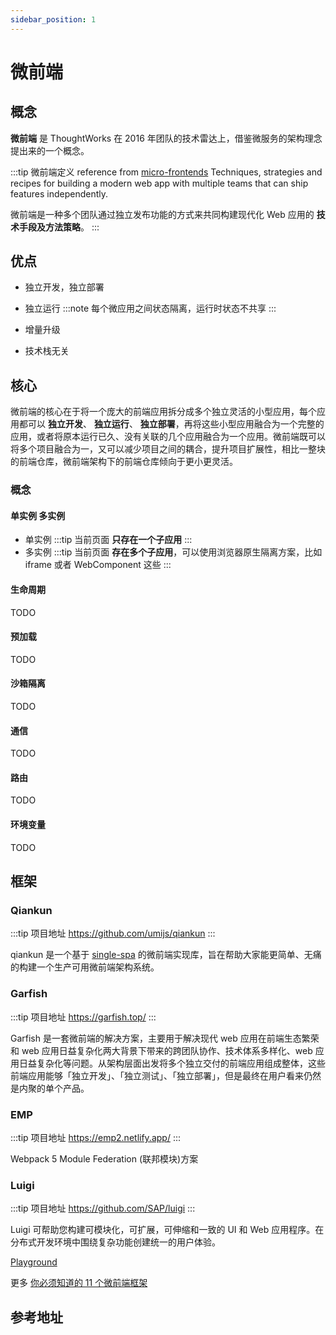 ```yaml
---
sidebar_position: 1
---
```


# 微前端

## 概念

**微前端** 是 ThoughtWorks 在 2016 年团队的技术雷达上，借鉴微服务的架构理念提出来的一个概念。

:::tip 微前端定义 reference from [micro-frontends](https://micro-frontends.org/)
Techniques, strategies and recipes for building a modern web app with multiple teams that can ship features independently.

微前端是一种多个团队通过独立发布功能的方式来共同构建现代化 Web 应用的 **技术手段及方法策略**。
:::

## 优点

-   独立开发，独立部署
-   独立运行
    :::note
    每个微应用之间状态隔离，运行时状态不共享
    :::

-   增量升级
-   技术栈无关

## 核心

微前端的核心在于将一个庞大的前端应用拆分成多个独立灵活的小型应用，每个应用都可以 **独立开发**、 **独立运行**、 **独立部署**，再将这些小型应用融合为一个完整的应用，或者将原本运行已久、没有关联的几个应用融合为一个应用。微前端既可以将多个项目融合为一，又可以减少项目之间的耦合，提升项目扩展性，相比一整块的前端仓库，微前端架构下的前端仓库倾向于更小更灵活。

### 概念

#### 单实例 多实例

-   单实例
    :::tip
    当前页面 **只存在一个子应用**
    :::
-   多实例
    :::tip
    当前页面 **存在多个子应用**，可以使用浏览器原生隔离方案，比如 iframe 或者 WebComponent 这些
    :::

#### 生命周期

TODO

#### 预加载

TODO

#### 沙箱隔离

TODO

#### 通信

TODO

#### 路由

TODO

#### 环境变量

TODO

## 框架

### Qiankun

:::tip 项目地址
https://github.com/umijs/qiankun
:::

qiankun 是一个基于 [single-spa](https://github.com/single-spa/single-spa) 的微前端实现库，旨在帮助大家能更简单、无痛的构建一个生产可用微前端架构系统。

### Garfish

:::tip 项目地址
https://garfish.top/
:::

Garfish 是一套微前端的解决方案，主要用于解决现代 web 应用在前端生态繁荣和 web 应用日益复杂化两大背景下带来的跨团队协作、技术体系多样化、web 应用日益复杂化等问题。从架构层面出发将多个独立交付的前端应用组成整体，这些前端应用能够「独立开发」、「独立测试」、「独立部署」，但是最终在用户看来仍然是内聚的单个产品。

### EMP

:::tip 项目地址
https://emp2.netlify.app/
:::

Webpack 5 Module Federation (联邦模块)方案

### Luigi

:::tip 项目地址
https://github.com/SAP/luigi
:::

Luigi 可帮助您构建可模块化，可扩展，可伸缩和一致的 UI 和 Web 应用程序。在分布式开发环境中围绕复杂功能创建统一的用户体验。

[Playground](https://fiddle.luigi-project.io/)

更多 [你必须知道的 11 个微前端框架](https://www.infoq.cn/article/22ciyqbs3s0bhekvnorp)

## 参考地址

